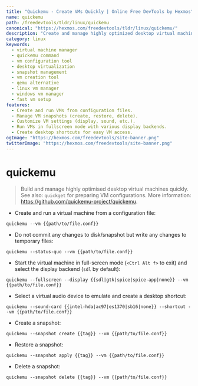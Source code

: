 ```yaml
---
title: "Quickemu - Create VMs Quickly | Online Free DevTools by Hexmos"
name: quickemu
path: /freedevtools/tldr/linux/quickemu
canonical: "https://hexmos.com/freedevtools/tldr/linux/quickemu/"
description: "Create and manage highly optimized desktop virtual machines quickly with Quickemu.  Manage snapshots and customize configurations effortlessly. Free online tool, no registration required."
category: linux
keywords:
  - virtual machine manager
  - quickemu command
  - vm configuration tool
  - desktop virtualization
  - snapshot management
  - vm creation tool
  - qemu alternative
  - linux vm manager
  - windows vm manager
  - fast vm setup
features:
  - Create and run VMs from configuration files.
  - Manage VM snapshots (create, restore, delete).
  - Customize VM settings (display, sound, etc.).
  - Run VMs in fullscreen mode with various display backends.
  - Create desktop shortcuts for easy VM access.
ogImage: "https://hexmos.com/freedevtools/site-banner.png"
twitterImage: "https://hexmos.com/freedevtools/site-banner.png"
---
```


# quickemu

> Build and manage highly optimised desktop virtual machines quickly.
> See also: `quickget` for preparing VM configurations.
> More information: <https://github.com/quickemu-project/quickemu>.

- Create and run a virtual machine from a configuration file:

`quickemu --vm {{path/to/file.conf}}`

- Do not commit any changes to disk/snapshot but write any changes to temporary files:

`quickemu --status-quo --vm {{path/to/file.conf}}`

- Start the virtual machine in full-screen mode (`<Ctrl Alt f>` to exit) and select the display backend (`sdl` by default):

`quickemu --fullscreen --display {{sdl|gtk|spice|spice-app|none}} --vm {{path/to/file.conf}}`

- Select a virtual audio device to emulate and create a desktop shortcut:

`quickemu --sound-card {{intel-hda|ac97|es1370|sb16|none}} --shortcut --vm {{path/to/file.conf}}`

- Create a snapshot:

`quickemu --snapshot create {{tag}} --vm {{path/to/file.conf}}`

- Restore a snapshot:

`quickemu --snapshot apply {{tag}} --vm {{path/to/file.conf}}`

- Delete a snapshot:

`quickemu --snapshot delete {{tag}} --vm {{path/to/file.conf}}`
